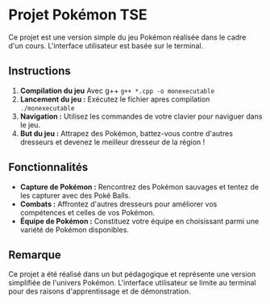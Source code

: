 # Projet Pokémon TSE

Ce projet est une version simple du jeu Pokémon réalisée dans le cadre d'un cours. L'interface utilisateur est basée sur le terminal.

## Instructions

1. **Compilation du jeu** Avec g++ `g++ *.cpp -o monexecutable`
2. **Lancement du jeu :** Exécutez le fichier apres compilation `./monexecutable`
3. **Navigation :** Utilisez les commandes de votre clavier pour naviguer dans le jeu.
4. **But du jeu :** Attrapez des Pokémon, battez-vous contre d'autres dresseurs et devenez le meilleur dresseur de la région !

## Fonctionnalités

- **Capture de Pokémon :** Rencontrez des Pokémon sauvages et tentez de les capturer avec des Poké Balls.
- **Combats :** Affrontez d'autres dresseurs pour améliorer vos compétences et celles de vos Pokémon.
- **Équipe de Pokémon :** Constituez votre équipe en choisissant parmi une variété de Pokémon disponibles.

## Remarque

Ce projet a été réalisé dans un but pédagogique et représente une version simplifiée de l'univers Pokémon. L'interface utilisateur se limite au terminal pour des raisons d'apprentissage et de démonstration.


